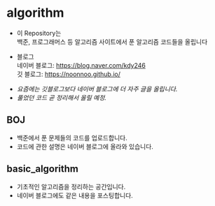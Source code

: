 # algorithm
* 이 Repository는\
백준, 프로그래머스 등 알고리즘 사이트에서 푼 알고리즘 코드들을 올립니다

* 블로그 \
 네이버 블로그: https://blog.naver.com/kdy246 \
 깃 블로그: https://noonnoo.github.io/


+ *요즘에는 깃블로그보다 네이버 블로그에 더 자주 글을 올립니다.* 
+ *풀었던 코드 곧 정리해서 올릴 예정.*

## BOJ
* 백준에서 푼 문제들의 코드를 업로드합니다. 
* 코드에 관한 설명은 네이버 블로그에 올라와 있습니다.

## basic_algorithm
* 기초적인 알고리즘을 정리하는 공간입니다. 
* 네이버 블로그에도 같은 내용을 포스팅합니다.
